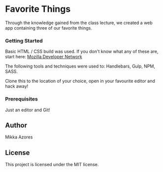 
# Favorite Things

Through the knowledge gained from the class lecture, we created a web app containing three of our favorite things.

### Getting Started
Basic HTML / CSS build was used. If you don't know what any of these are, start here: [Mozilla Developer Network](https://developer.mozilla.org/en-US/docs/Learn)

The following tools and techniques were used to: Handlebars, Gulp, NPM, SASS.

Clone this to the location of your choice, open in your favourite editor and hack away!

### Prerequisites
Just an editor and Git!

## Author
Mikka Azores

## License
This project is licensed under the MIT license.